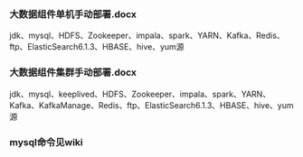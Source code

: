 ### 大数据组件单机手动部署.docx
jdk、mysql、HDFS、Zookeeper、impala、spark、YARN、Kafka、Redis、ftp、ElasticSearch6.1.3、HBASE、hive、yum源
### 大数据组件集群手动部署.docx
jdk、mysql、keeplived、HDFS、Zookeeper、impala、spark、YARN、Kafka、KafkaManage、Redis、ftp、ElasticSearch6.1.3、HBASE、hive、yum源
### mysql命令见wiki
